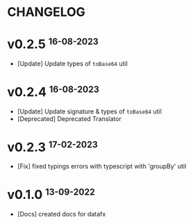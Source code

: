 # CHANGELOG

# v0.2.5 <small><sup>16-08-2023</sup></small>

- [Update] Update types of `toBase64` util

# v0.2.4 <small><sup>16-08-2023</sup></small>

- [Update] Update signature & types of `toBase64` util
- [Deprecated] Deprecated Translator

# v0.2.3 <small><sup>17-02-2023</sup></small>

- [Fix] fixed typings errors with typescript with 'groupBy' util

# v0.1.0 <small><sup>13-09-2022</sup></small>

- [Docs] created docs for datafx
